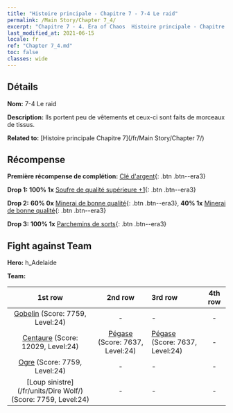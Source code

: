 ```yaml
---
title: "Histoire principale - Chapitre 7 - 7-4 Le raid"
permalink: /Main Story/Chapter 7_4/
excerpt: "Chapitre 7 - 4. Era of Chaos  Histoire principale - Chapitre 7_4. 7-4 Le raid"
last_modified_at: 2021-06-15
locale: fr
ref: "Chapter 7_4.md"
toc: false
classes: wide
---
```


## Détails

 **Nom:** 7-4 Le raid

 **Description:** Ils portent peu de vêtements et ceux-ci sont faits de morceaux de tissus.

 **Related to:** [Histoire principale Chapitre 7](/fr/Main Story/Chapter 7/)

## Récompense

 **Première récompense de complétion:** [Clé d'argent](/ItemsFR/con_693/){: .btn .btn--era3}

 **Drop 1:** **100% 1x** [Soufre de qualité supérieure +1](/ItemsFR/mat_22/){: .btn .btn--era3}

 **Drop 2:** **60% 0x** [Minerai de bonne qualité](/ItemsFR/mat_12/){: .btn .btn--era3}, **40% 1x** [Minerai de bonne qualité](/ItemsFR/mat_12/){: .btn .btn--era3}

 **Drop 3:** **100% 1x** [Parchemins de sorts](/ItemsFR/con_694/){: .btn .btn--era3}


## Fight against Team
 **Hero:** h_Adelaide

 **Team:**


  | 1st row | 2nd row | 3rd row | 4th row |
  |:----:|:----:|:----|:----:|
  | [Gobelin](/fr/units/Goblin/) (Score: 7759, Level:24)  | - | - | - |
  | [Centaure](/fr/units/Centaur/) (Score: 12029, Level:24)  | [Pégase](/fr/units/Pegasus/) (Score: 7637, Level:24)  | [Pégase](/fr/units/Pegasus/) (Score: 7637, Level:24)  | - |
  | [Ogre](/fr/units/Ogre/) (Score: 7759, Level:24)  | - | - | - |
  | [Loup sinistre](/fr/units/Dire Wolf/) (Score: 7759, Level:24)  | - | - | - |


